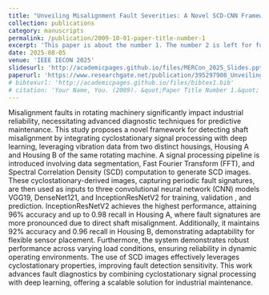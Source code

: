 ```yaml
---
title: "Unveiling Misalignment Fault Severities: A Novel SCD-CNN Framework for Rotating Machinery"
collection: publications
category: manuscripts
permalink: /publication/2009-10-01-paper-title-number-1
excerpt: 'This paper is about the number 1. The number 2 is left for future work.'
date: 2025-08-05
venue: 'IEEE IECON 2025'
slidesurl: 'http://academicpages.github.io/files/MERCon_2025_Slides.pptx'
paperurl: 'https://www.researchgate.net/publication/395297908_Unveiling_Misalignment_Fault_Severities_A_Novel_SCD-CNN_Framework_for_Rotating_Machinery'
# bibtexurl: 'http://academicpages.github.io/files/bibtex1.bib'
# citation: 'Your Name, You. (2009). &quot;Paper Title Number 1.&quot; <i>Journal 1</i>. 1(1).'
---
```

Misalignment faults in rotating machinery significantly impact industrial reliability, necessitating advanced diagnostic techniques for predictive maintenance. This study proposes a novel framework for detecting shaft misalignment by integrating cyclostationary signal processing with deep learning, leveraging vibration data from two distinct housings, Housing A and Housing B of the same rotating machine. A signal processing pipeline is introduced involving data segmentation, Fast Fourier Transform (FFT), and Spectral Correlation Density (SCD) computation to generate SCD images. These cyclostationary-derived images, capturing periodic fault signatures, are then used as inputs to three convolutional neural network (CNN) models VGG19, DenseNet121, and InceptionResNetV2 for training, validation , and prediction. InceptionResNetV2 achieves the highest performance, attaining 96% accuracy and up to 0.98 recall in Housing A, where fault signatures are more pronounced due to direct shaft misalignment. Additionally, it maintains 92% accuracy and 0.96 recall in Housing B, demonstrating adaptability for flexible sensor placement. Furthermore, the system demonstrates robust performance across varying load conditions, ensuring reliability in dynamic operating environments. The use of SCD images effectively leverages cyclostationary properties, improving fault detection sensitivity. This work advances fault diagnostics by combining cyclostationary signal processing with deep learning, offering a scalable solution for industrial maintenance.

